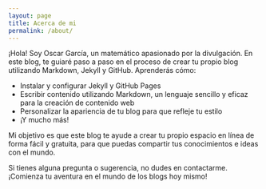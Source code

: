 ```yaml
---
layout: page
title: Acerca de mi
permalink: /about/
---
```


¡Hola! Soy Oscar García, un matemático apasionado por la divulgación. En este blog, te guiaré paso a paso en el proceso de crear tu propio blog utilizando Markdown, Jekyll y GitHub. Aprenderás cómo:

* Instalar y configurar Jekyll y GitHub Pages
* Escribir contenido utilizando Markdown, un lenguaje sencillo y eficaz para la creación de contenido web
* Personalizar la apariencia de tu blog para que refleje tu estilo
* ¡Y mucho más!

Mi objetivo es que este blog te ayude a crear tu propio espacio en línea de forma fácil y gratuita, para que puedas compartir tus conocimientos e ideas con el mundo. 

Si tienes alguna pregunta o sugerencia, no dudes en contactarme. ¡Comienza tu aventura en el mundo de los blogs hoy mismo!
